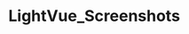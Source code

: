 <!-- generated by markdown-notes-tree -->

# LightVue_Screenshots

<!-- optional markdown-notes-tree directory description starts here -->

<!-- optional markdown-notes-tree directory description ends here -->


